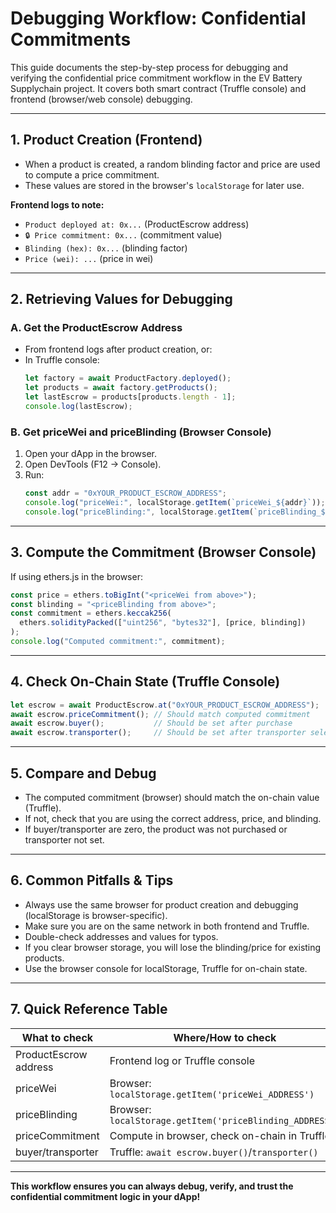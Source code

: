 # Debugging Workflow: Confidential Commitments

This guide documents the step-by-step process for debugging and verifying the confidential price commitment workflow in the EV Battery Supplychain project. It covers both smart contract (Truffle console) and frontend (browser/web console) debugging.

---

## 1. **Product Creation (Frontend)**
- When a product is created, a random blinding factor and price are used to compute a price commitment.
- These values are stored in the browser's `localStorage` for later use.

**Frontend logs to note:**
- `Product deployed at: 0x...` (ProductEscrow address)
- `🔒 Price commitment: 0x...` (commitment value)
- `Blinding (hex): 0x...` (blinding factor)
- `Price (wei): ...` (price in wei)

---

## 2. **Retrieving Values for Debugging**

### **A. Get the ProductEscrow Address**
- From frontend logs after product creation, or:
- In Truffle console:
  ```js
  let factory = await ProductFactory.deployed();
  let products = await factory.getProducts();
  let lastEscrow = products[products.length - 1];
  console.log(lastEscrow);
  ```

### **B. Get priceWei and priceBlinding (Browser Console)**
1. Open your dApp in the browser.
2. Open DevTools (F12 → Console).
3. Run:
   ```js
   const addr = "0xYOUR_PRODUCT_ESCROW_ADDRESS";
   console.log("priceWei:", localStorage.getItem(`priceWei_${addr}`));
   console.log("priceBlinding:", localStorage.getItem(`priceBlinding_${addr}`));
   ```

---

## 3. **Compute the Commitment (Browser Console)**
If using ethers.js in the browser:
```js
const price = ethers.toBigInt("<priceWei from above>");
const blinding = "<priceBlinding from above>";
const commitment = ethers.keccak256(
  ethers.solidityPacked(["uint256", "bytes32"], [price, blinding])
);
console.log("Computed commitment:", commitment);
```

---

## 4. **Check On-Chain State (Truffle Console)**
```js
let escrow = await ProductEscrow.at("0xYOUR_PRODUCT_ESCROW_ADDRESS");
await escrow.priceCommitment(); // Should match computed commitment
await escrow.buyer();           // Should be set after purchase
await escrow.transporter();     // Should be set after transporter selection
```

---

## 5. **Compare and Debug**
- The computed commitment (browser) should match the on-chain value (Truffle).
- If not, check that you are using the correct address, price, and blinding.
- If buyer/transporter are zero, the product was not purchased or transporter not set.

---

## 6. **Common Pitfalls & Tips**
- Always use the same browser for product creation and debugging (localStorage is browser-specific).
- Make sure you are on the same network in both frontend and Truffle.
- Double-check addresses and values for typos.
- If you clear browser storage, you will lose the blinding/price for existing products.
- Use the browser console for localStorage, Truffle for on-chain state.

---

## 7. **Quick Reference Table**
| What to check         | Where/How to check                                 |
|---------------------- |----------------------------------------------------|
| ProductEscrow address | Frontend log or Truffle console                    |
| priceWei              | Browser: `localStorage.getItem('priceWei_ADDRESS')`|
| priceBlinding         | Browser: `localStorage.getItem('priceBlinding_ADDRESS')`|
| priceCommitment       | Compute in browser, check on-chain in Truffle      |
| buyer/transporter     | Truffle: `await escrow.buyer()`/`transporter()`    |

---

**This workflow ensures you can always debug, verify, and trust the confidential commitment logic in your dApp!** 